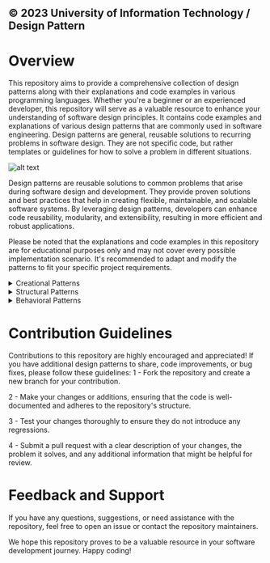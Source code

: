 ## © 2023 University of Information Technology / Design Pattern

# Overview

This repository aims to provide a comprehensive collection of design patterns along with their explanations and code examples in various programming languages. Whether you're a beginner or an experienced developer, this repository will serve as a valuable resource to enhance your understanding of software design principles. It contains code examples and explanations of various design patterns that are commonly used in software engineering. Design patterns are general, reusable solutions to recurring problems in software design. They are not specific code, but rather templates or guidelines for how to solve a problem in different situations.

![alt text](https://i.imgur.com/Z7WQvq0.png)

Design patterns are reusable solutions to common problems that arise during software design and development. They provide proven solutions and best practices that help in creating flexible, maintainable, and scalable software systems. By leveraging design patterns, developers can enhance code reusability, modularity, and extensibility, resulting in more efficient and robust applications.

Please be noted that the explanations and code examples in this repository are for educational purposes only and may not cover every possible implementation scenario. It's recommended to adapt and modify the patterns to fit your specific project requirements.
<details>
  <summary>Creational Patterns</summary>

  
Creational patterns are concerned with how objects are created and initialized. They can help you control the complexity and variability of object creation, and encapsulate the logic and details of object creation from the rest of the system.

Some examples of creational patterns are:

•  Singleton: Ensures that only one instance of a class exists and provides a global access point to it.

•  Factory Method: Defines an interface for creating an object, but lets subclasses decide which class to instantiate.

•  Abstract Factory: Provides an interface for creating families of related or dependent objects without specifying their concrete classes.

•  Builder: Separates the construction of a complex object from its representation, allowing the same construction process to create different representations.

•  Prototype: Specifies the kinds of objects to create using a prototypical instance, and creates new objects by copying this prototype.
</details>
<details>
  <summary>Structural Patterns</summary>
  
Structural patterns are concerned with how classes and objects are composed and organized. They can help you define the relationships and dependencies between different components, and facilitate the communication and cooperation between them.

Some examples of structural patterns are:

•  Adapter: Allows classes with incompatible interfaces to work together by wrapping its own interface around that of an existing class.

•  Bridge: Decouples an abstraction from its implementation, allowing them to vary independently.

•  Composite: Composes objects into tree structures to represent part-whole hierarchies, and lets clients treat individual objects and compositions uniformly.

•  Decorator: Attaches additional responsibilities to an object dynamically, providing a flexible alternative to subclassing for extending functionality.

•  Facade: Provides a unified interface to a set of interfaces in a subsystem, defining a higher-level interface that makes the subsystem easier to use.

•  Flyweight: Uses sharing to support large numbers of fine-grained objects efficiently, reducing the memory and resource consumption.

•  Proxy: Provides a surrogate or placeholder for another object to control access to it, adding a layer of indirection or protection.

</details>

<details>
    <summary>Behavioral Patterns</summary>
  
Behavioral patterns are concerned with how classes and objects interact and distribute responsibilities. They can help you define the communication protocols between objects, and encapsulate the algorithms and logic behind them.

Some examples of behavioral patterns are:

•  Chain of Responsibility: Avoids coupling the sender of a request to its receiver by giving more than one object a chance to handle the request, creating a chain of potential handlers.

•  Command: Encapsulates a request as an object, allowing you to parameterize clients with different requests, queue or log requests, and support undoable operations.

•  Interpreter: Given a language, defines a representation for its grammar along with an interpreter that uses the representation to interpret sentences in the language.

•  Iterator: Provides a way to access the elements of an aggregate object sequentially without exposing its underlying representation.

•  Mediator: Defines an object that encapsulates how a set of objects interact, promoting loose coupling by keeping objects from referring to each other explicitly.

•  Memento: Without violating encapsulation, captures and externalizes an object's internal state so that the object can be restored to this state later.

•  Observer: Defines a one-to-many dependency between objects so that when one object changes state, all its dependents are notified and updated automatically.

•  State: Allows an object to alter its behavior when its internal state changes, making it appear as if the object changed its class.

•  Strategy: Defines a family of algorithms, encapsulates each one, and makes them interchangeable, letting the algorithm vary independently from clients that use it.

•  Template Method: Defines the skeleton of an algorithm in an operation, deferring some steps to subclasses, letting subclasses redefine certain steps of an algorithm without changing its structure.

•  Visitor: Represents an operation to be performed on the elements of an object structure, letting you define a new operation without changing the classes of the elements on which it operates.
</details>

# Contribution Guidelines
Contributions to this repository are highly encouraged and appreciated! If you have additional design patterns to share, code improvements, or bug fixes, please follow these guidelines:
1 - Fork the repository and create a new branch for your contribution.

2 - Make your changes or additions, ensuring that the code is well-documented and adheres to the repository's structure.

3 - Test your changes thoroughly to ensure they do not introduce any regressions.

4 - Submit a pull request with a clear description of your changes, the problem it solves, and any additional information that might be helpful for review.

# Feedback and Support

If you have any questions, suggestions, or need assistance with the repository, feel free to open an issue or contact the repository maintainers.

We hope this repository proves to be a valuable resource in your software development journey. Happy coding!


